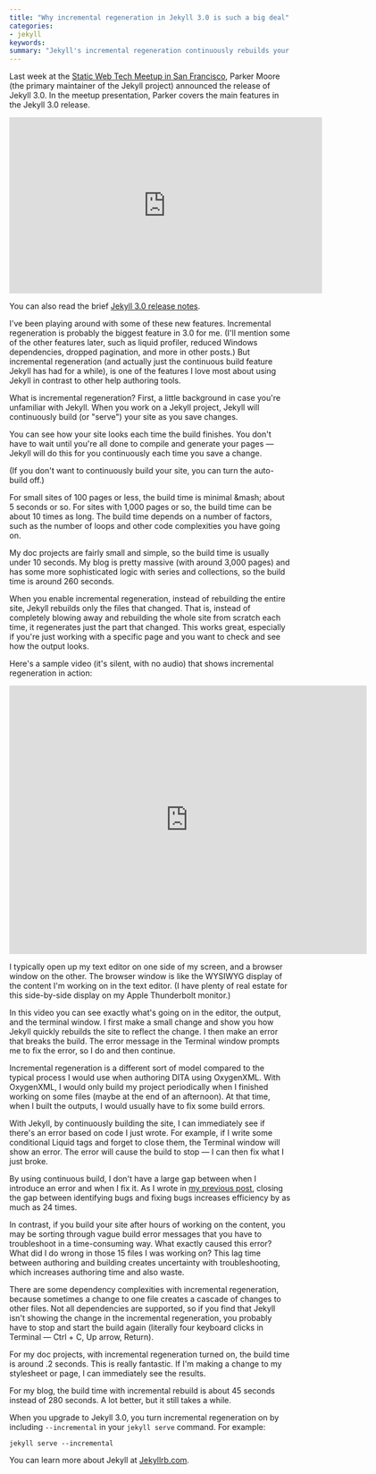 ```yaml
---
title: "Why incremental regeneration in Jekyll 3.0 is such a big deal"
categories:
- jekyll
keywords: 
summary: "Jekyll's incremental regeneration continuously rebuilds your project each time you save a change. This can help you quickly identify errors and fix them immediately rather than introducing a lot of delay between making the errors and identifying the problem. "
---
```


Last week at the [Static Web Tech Meetup in San Francisco](http://www.staticwebtech.com/presentations/launching-jekyll-3.0/), Parker Moore (the primary maintainer of the Jekyll project) announced the release of Jekyll 3.0. In the meetup presentation, Parker covers the main features in the Jekyll 3.0 release.

<iframe width="560" height="315" src="https://www.youtube.com/embed/sPZK8w55cBQ" frameborder="0" allowfullscreen></iframe>

You can also read the brief [Jekyll 3.0 release notes](https://jekyllrb.com/news/2015/10/26/jekyll-3-0-released/).

I've been playing around with some of these new features. Incremental regeneration is probably the biggest feature in 3.0 for me. (I'll mention some of the other features later, such as liquid profiler, reduced Windows dependencies, dropped pagination, and more in other posts.) But incremental regeneration (and actually just the continuous build feature Jekyll has had for a while), is one of the features I love most about using Jekyll in contrast to other help authoring tools.

What is incremental regeneration? First, a little background in case you're unfamiliar with Jekyll. When you work on a Jekyll project, Jekyll will continuously build (or "serve") your site as you save changes. 

You can see how your site looks each time the build finishes. You don't have to wait until you're all done to compile and generate your pages &mdash; Jekyll will do this for you continuously each time you save a change. 

(If you don't want to continuously build your site, you can turn the auto-build off.)

For small sites of 100 pages or less, the build time is minimal &mash; about 5 seconds or so. For sites with 1,000 pages or so, the build time can be about 10 times as long. The build time depends on a number of factors, such as the number of loops and other code complexities you have going on. 

My doc projects are fairly small and simple, so the build time is usually under 10 seconds. My blog is pretty massive (with around 3,000 pages) and has some more sophisticated logic with series and collections, so the build time is around 260 seconds.

When you enable incremental regeneration, instead of rebuilding the entire site, Jekyll rebuilds only the files that changed. That is, instead of completely blowing away and rebuilding the whole site from scratch each time, it regenerates just the part that changed. This works great, especially if you're just working with a specific page and you want to check and see how the output looks.

Here's a sample video (it's silent, with no audio) that shows incremental regeneration in action: 

<iframe width="640" height="480" src="https://www.youtube.com/embed/ndUwgHoNrLI" frameborder="0" allowfullscreen></iframe>

I typically open up my text editor on one side of my screen, and a browser window on the other. The browser window is like the WYSIWYG display of the content I'm working on in the text editor. (I have plenty of real estate for this side-by-side display on my Apple Thunderbolt monitor.)

In this video you can see exactly what's going on in the editor, the output, and the terminal window. I first make a small change and show you how Jekyll quickly rebuilds the site to reflect the change. I then make an error that breaks the build. The error message in the Terminal window prompts me to fix the error, so I do and then continue.

Incremental regeneration is a different sort of model compared to the typical process I would use when authoring DITA using OxygenXML. With OxygenXML, I would only build my project periodically when I finished working on some files (maybe at the end of an afternoon). At that time, when I built the outputs, I would usually have to fix some build errors. 

With Jekyll, by continuously building the site, I can immediately see if there's an error based on code I just wrote. For example, if I write some conditional Liquid tags and forget to close them, the Terminal window will show an error. The error will cause the build to stop &mdash; I can then fix what I just broke. 

By using continuous build, I don't have a large gap between when I introduce an error and when I fix it. As I wrote in [my previous post](http://idratherbewriting.com/2015/10/27/fix-errors-fast-scrum-agile/), closing the gap between identifying bugs and fixing bugs increases efficiency by as much as 24 times. 

In contrast, if you build your site after hours of working on the content, you may be sorting through vague build error messages that you have to troubleshoot in a time-consuming way. What exactly caused this error? What did I do wrong in those 15 files I was working on? This lag time between authoring and building creates uncertainty with troubleshooting, which increases authoring time and also waste.

There are some dependency complexities with incremental regeneration, because sometimes a change to one file creates a cascade of changes to other files. Not all dependencies are supported, so if you find that Jekyll isn't showing the change in the incremental regeneration, you probably have to stop and start the build again (literally four keyboard clicks in Terminal &mdash; Ctrl + C, Up arrow, Return). 

For my doc projects, with incremental regeneration turned on, the build time is around .2 seconds. This is really fantastic. If I'm making a change to my stylesheet or page, I can immediately see the results. 

For my blog, the build time with incremental rebuild is about 45 seconds instead of 280 seconds. A lot better, but it still takes a while.

When you upgrade to Jekyll 3.0, you turn incremental regeneration on by including `--incremental` in your `jekyll serve` command. For example: 

```
jekyll serve --incremental
```

You can learn more about Jekyll at [Jekyllrb.com](http://jekyllrb.com/).

